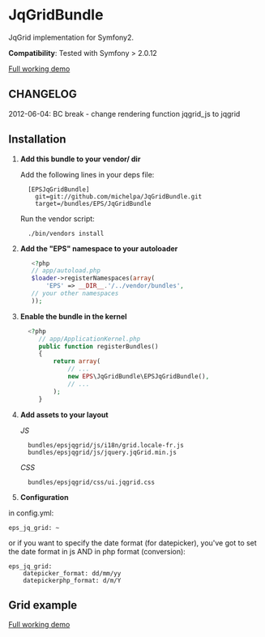 JqGridBundle
============

JqGrid implementation for Symfony2.


**Compatibility**: Tested with Symfony > 2.0.12

[Full working demo](https://github.com/michelpa/demoJqGrid)

CHANGELOG
---------

2012-06-04: BC break - change rendering function jqgrid_js to jqgrid


Installation
------------

1. **Add this bundle to your vendor/ dir**

    Add the following lines in your deps file:

    ```
      [EPSJqGridBundle]
        git=git://github.com/michelpa/JqGridBundle.git
        target=/bundles/EPS/JqGridBundle
    ```

    Run the vendor script:

    ```
      ./bin/vendors install
    ```

2. **Add the "EPS" namespace to your autoloader**

    ```php
       <?php
       // app/autoload.php
       $loader->registerNamespaces(array(
           'EPS' => __DIR__.'/../vendor/bundles',
       // your other namespaces
       ));
    ```

3. **Enable the bundle in the kernel**

    ```php
      <?php
         // app/ApplicationKernel.php
         public function registerBundles()
         {
             return array(
                 // ...
                 new EPS\JqGridBundle\EPSJqGridBundle(),
                 // ...
             );
         }
    ```

4. **Add assets to your layout**

     *JS*

         bundles/epsjqgrid/js/i18n/grid.locale-fr.js
         bundles/epsjqgrid/js/jquery.jqGrid.min.js

     *CSS*

         bundles/epsjqgrid/css/ui.jqgrid.css

5. **Configuration**

in config.yml:


	eps_jq_grid: ~


 or if you want to specify the date format (for datepicker), you've got to set the date format in js AND in php format (conversion):

 
	eps_jq_grid: 
	    datepicker_format: dd/mm/yy
	    datepickerphp_format: d/m/Y

   

Grid example
------------


[Full working demo](https://github.com/michelpa/demoJqGrid)
